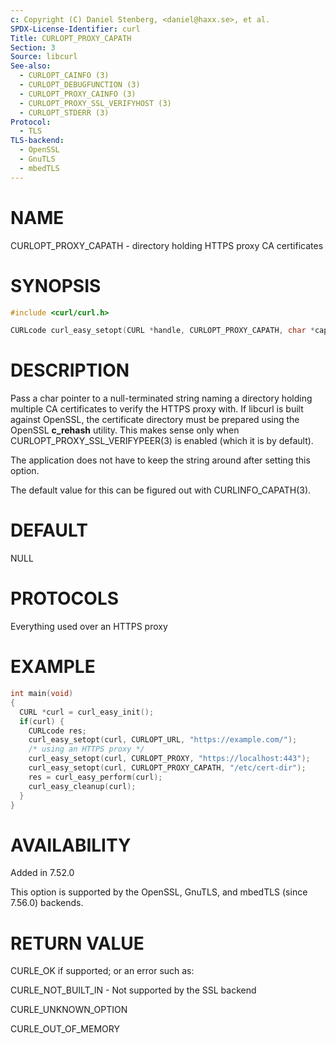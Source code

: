 ```yaml
---
c: Copyright (C) Daniel Stenberg, <daniel@haxx.se>, et al.
SPDX-License-Identifier: curl
Title: CURLOPT_PROXY_CAPATH
Section: 3
Source: libcurl
See-also:
  - CURLOPT_CAINFO (3)
  - CURLOPT_DEBUGFUNCTION (3)
  - CURLOPT_PROXY_CAINFO (3)
  - CURLOPT_PROXY_SSL_VERIFYHOST (3)
  - CURLOPT_STDERR (3)
Protocol:
  - TLS
TLS-backend:
  - OpenSSL
  - GnuTLS
  - mbedTLS
---
```


# NAME

CURLOPT_PROXY_CAPATH - directory holding HTTPS proxy CA certificates

# SYNOPSIS

~~~c
#include <curl/curl.h>

CURLcode curl_easy_setopt(CURL *handle, CURLOPT_PROXY_CAPATH, char *capath);
~~~

# DESCRIPTION

Pass a char pointer to a null-terminated string naming a directory holding
multiple CA certificates to verify the HTTPS proxy with. If libcurl is built
against OpenSSL, the certificate directory must be prepared using the OpenSSL
**c_rehash** utility. This makes sense only when
CURLOPT_PROXY_SSL_VERIFYPEER(3) is enabled (which it is by default).

The application does not have to keep the string around after setting this
option.

The default value for this can be figured out with CURLINFO_CAPATH(3).

# DEFAULT

NULL

# PROTOCOLS

Everything used over an HTTPS proxy

# EXAMPLE

~~~c
int main(void)
{
  CURL *curl = curl_easy_init();
  if(curl) {
    CURLcode res;
    curl_easy_setopt(curl, CURLOPT_URL, "https://example.com/");
    /* using an HTTPS proxy */
    curl_easy_setopt(curl, CURLOPT_PROXY, "https://localhost:443");
    curl_easy_setopt(curl, CURLOPT_PROXY_CAPATH, "/etc/cert-dir");
    res = curl_easy_perform(curl);
    curl_easy_cleanup(curl);
  }
}
~~~

# AVAILABILITY

Added in 7.52.0

This option is supported by the OpenSSL, GnuTLS, and mbedTLS (since 7.56.0)
backends.

# RETURN VALUE

CURLE_OK if supported; or an error such as:

CURLE_NOT_BUILT_IN - Not supported by the SSL backend

CURLE_UNKNOWN_OPTION

CURLE_OUT_OF_MEMORY
